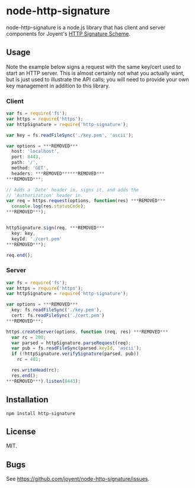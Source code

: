 # node-http-signature

node-http-signature is a node.js library that has client and server components
for Joyent's [HTTP Signature Scheme](http_signing.md).

## Usage

Note the example below signs a request with the same key/cert used to start an
HTTP server. This is almost certainly not what you actually want, but is just
used to illustrate the API calls; you will need to provide your own key
management in addition to this library.

### Client

```js
var fs = require('fs');
var https = require('https');
var httpSignature = require('http-signature');

var key = fs.readFileSync('./key.pem', 'ascii');

var options = ***REMOVED***
  host: 'localhost',
  port: 8443,
  path: '/',
  method: 'GET',
  headers: ***REMOVED******REMOVED***
***REMOVED***;

// Adds a 'Date' header in, signs it, and adds the
// 'Authorization' header in.
var req = https.request(options, function(res) ***REMOVED***
  console.log(res.statusCode);
***REMOVED***);


httpSignature.sign(req, ***REMOVED***
  key: key,
  keyId: './cert.pem'
***REMOVED***);

req.end();
```

### Server

```js
var fs = require('fs');
var https = require('https');
var httpSignature = require('http-signature');

var options = ***REMOVED***
  key: fs.readFileSync('./key.pem'),
  cert: fs.readFileSync('./cert.pem')
***REMOVED***;

https.createServer(options, function (req, res) ***REMOVED***
  var rc = 200;
  var parsed = httpSignature.parseRequest(req);
  var pub = fs.readFileSync(parsed.keyId, 'ascii');
  if (!httpSignature.verifySignature(parsed, pub))
    rc = 401;

  res.writeHead(rc);
  res.end();
***REMOVED***).listen(8443);
```

## Installation

    npm install http-signature

## License

MIT.

## Bugs

See <https://github.com/joyent/node-http-signature/issues>.
